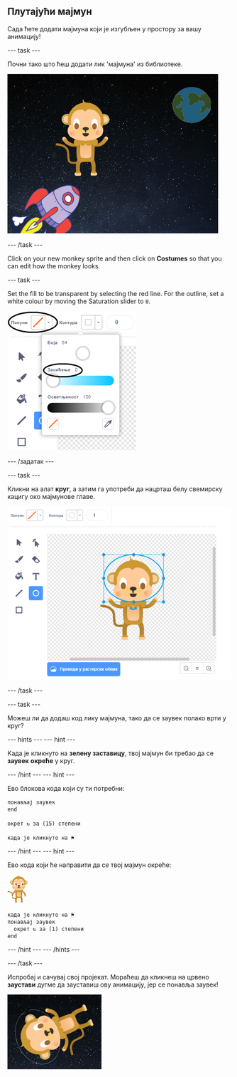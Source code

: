 ## Плутајући мајмун

Сада ћете додати мајмуна који је изгубљен у простору за вашу анимацију!

\--- task \---

Почни тако што ћеш додати лик 'мајмуна' из библиотеке.

![Додавање лика мајмуна](images/space-monkey-sprite.png)

\--- /task \---

Click on your new monkey sprite and then click on **Costumes** so that you can edit how the monkey looks.

\--- task \---

Set the fill to be transparent by selecting the red line. For the outline, set a white colour by moving the Saturation slider to `0`.

![Направи белу боју](images/make-white.png)

\--- /задатак \---

\--- task \---

Кликни на алат **круг**, а затим га употреби да нацрташ белу свемирску кацигу око мајмунове главе.

![Кацига свемирског мајмуна](images/space-monkey-edit.png)

\--- /task \---

\--- task \---

Можеш ли да додаш код лику мајмуна, тако да се заувек полако врти у круг?

\--- hints \--- \--- hint \---

Када је кликнуто на **зелену заставицу**, твој мајмун би требао да се **заувек** **окреће** у круг.

\--- /hint \--- \--- hint \---

Ево блокова кода који су ти потребни:

```blocks3
понављај заувек
end

окрет ↻ за (15) степени

када је кликнуто на ⚑
```

\--- /hint \--- \--- hint \---

Ево кода који ће направити да се твој мајмун окреће:

![Лик мајмуна](images/sprite-monkey.png)

```blocks3
када је кликнуто на ⚑
понављај заувек 
  окрет ↻ за (1) степени
end
```

\--- /hint \--- \--- /hints \---

\--- /task \---

Испробај и сачувај свој пројекат. Мораћеш да кликнеш на црвено **заустави** дугме да зауставиш ову анимацију, јер се понавља заувек!

![Испробај мајмуна који се врти](images/space-spin-test.png)